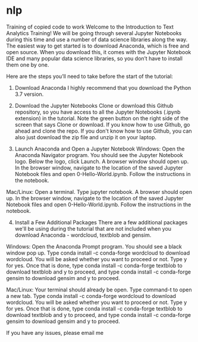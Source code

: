 # nlp
Training of copied code to work
Welcome to the Introduction to Text Analytics Training!
We will be going through several Jupyter Notebooks during this time and use a number of data science libraries along the way. The easiest way to get started is to download Anaconda, which is free and open source. When you download this, it comes with the Jupyter Notebook IDE and many popular data science libraries, so you don’t have to install them one by one.

Here are the steps you’ll need to take before the start of the tutorial:

1. Download Anaconda
I highly recommend that you download the Python 3.7 version.

2. Download the Jupyter Notebooks
Clone or download this Github repository, so you have access to all the Jupyter Notebooks (.ipynb extension) in the tutorial. Note the green button on the right side of the screen that says Clone or download. If you know how to use Github, go ahead and clone the repo. If you don't know how to use Github, you can also just download the zip file and unzip it on your laptop.

3. Launch Anaconda and Open a Jupyter Notebook
Windows: Open the Anaconda Navigator program. You should see the Jupyter Notebook logo. Below the logo, click Launch. A browser window should open up. In the browser window, navigate to the location of the saved Jupyter Notebook files and open 0-Hello-World.ipynb. Follow the instructions in the notebook.

Mac/Linux: Open a terminal. Type jupyter notebook. A browser should open up. In the browser window, navigate to the location of the saved Jupyter Notebook files and open 0-Hello-World.ipynb. Follow the instructions in the notebook.

4. Install a Few Additional Packages
There are a few additional packages we'll be using during the tutorial that are not included when you download Anaconda - wordcloud, textblob and gensim.

Windows: Open the Anaconda Prompt program. You should see a black window pop up. Type conda install -c conda-forge wordcloud to download wordcloud. You will be asked whether you want to proceed or not. Type y for yes. Once that is done, type conda install -c conda-forge textblob to download textblob and y to proceed, and type conda install -c conda-forge gensim to download gensim and y to proceed.

Mac/Linux: Your terminal should already be open. Type command-t to open a new tab. Type conda install -c conda-forge wordcloud to download wordcloud. You will be asked whether you want to proceed or not. Type y for yes. Once that is done, type conda install -c conda-forge textblob to download textblob and y to proceed, and type conda install -c conda-forge gensim to download gensim and y to proceed.

If you have any issues, please email me
